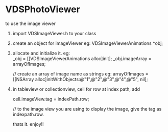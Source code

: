 # VDSPhotoViewer


to use the image viewer

1. import VDSImageViewer.h to your class

2. create an object for imageViewer
      eg:   VDSImageViewerAnimations *obj;
  
3. allocate and initialize it.
      eg:  
      _obj = [[VDSImageViewerAnimations alloc]init];
      _obj.imageArray = arrayOfImages;  
      
      // create an array of image name as strings eg: arrayOfImages = [[NSArray alloc]initWithObjects:@"1",@"2",@"3",@"4",@"5", nil];
    
    
4. in tableview or collectionview, cell for row at index path, add
    
      cell.imageView.tag = indexPath.row; 
      
      // to the image view you are using to display the image, give the tag as indexpath.row.
    
     
    thats it. enjoy!!
    
